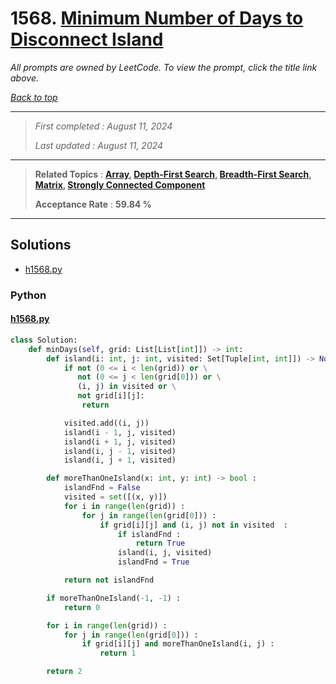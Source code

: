 # 1568. [Minimum Number of Days to Disconnect Island](<https://leetcode.com/problems/minimum-number-of-days-to-disconnect-island>)

*All prompts are owned by LeetCode. To view the prompt, click the title link above.*

*[Back to top](<../README.md>)*

------

> *First completed : August 11, 2024*
>
> *Last updated : August 11, 2024*

------

> **Related Topics** : **[Array](<by_topic/Array.md>), [Depth-First Search](<by_topic/Depth-First Search.md>), [Breadth-First Search](<by_topic/Breadth-First Search.md>), [Matrix](<by_topic/Matrix.md>), [Strongly Connected Component](<by_topic/Strongly Connected Component.md>)**
>
> **Acceptance Rate** : **59.84 %**

------

## Solutions

- [h1568.py](<../my-submissions/h1568.py>)
### Python
#### [h1568.py](<../my-submissions/h1568.py>)
```Python
class Solution:
    def minDays(self, grid: List[List[int]]) -> int:
        def island(i: int, j: int, visited: Set[Tuple[int, int]]) -> None :
            if not (0 <= i < len(grid)) or \
               not (0 <= j < len(grid[0])) or \
               (i, j) in visited or \
               not grid[i][j]:
                return

            visited.add((i, j))
            island(i - 1, j, visited)
            island(i + 1, j, visited)
            island(i, j - 1, visited)
            island(i, j + 1, visited)

        def moreThanOneIsland(x: int, y: int) -> bool :
            islandFnd = False
            visited = set([(x, y)])
            for i in range(len(grid)) :
                for j in range(len(grid[0])) :
                    if grid[i][j] and (i, j) not in visited  :
                        if islandFnd :
                            return True
                        island(i, j, visited)
                        islandFnd = True

            return not islandFnd

        if moreThanOneIsland(-1, -1) :
            return 0

        for i in range(len(grid)) :
            for j in range(len(grid[0])) :
                if grid[i][j] and moreThanOneIsland(i, j) :
                    return 1

        return 2

```

